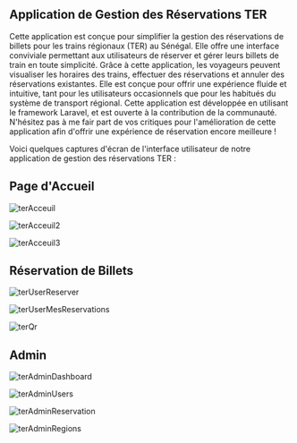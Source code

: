 ## Application de Gestion des Réservations TER

Cette application est conçue pour simplifier la gestion des réservations de billets pour les trains régionaux (TER) au Sénégal. Elle offre une interface conviviale permettant aux utilisateurs de réserver et gérer leurs billets de train en toute simplicité. Grâce à cette application, les voyageurs peuvent visualiser les horaires des trains, effectuer des réservations et annuler des réservations existantes. Elle est conçue pour offrir une expérience fluide et intuitive, tant pour les utilisateurs occasionnels que pour les habitués du système de transport régional. Cette application est développée en utilisant le framework Laravel, et est ouverte à la contribution de la communauté. N'hésitez pas à me fair part de vos critiques pour l'amélioration de cette application afin d'offrir une expérience de réservation encore meilleure !

Voici quelques captures d'écran de l'interface utilisateur de notre application de gestion des réservations TER :

## Page d'Accueil

![terAcceuil](https://github.com/divaarica/appTer/assets/151394040/43ace76e-0216-4393-88b9-ac534ef09c14)



![terAcceuil2](https://github.com/divaarica/appTer/assets/151394040/e791716b-402b-497c-bc86-6ad41d1bd691)



![terAcceuil3](https://github.com/divaarica/appTer/assets/151394040/086523c6-716b-4f2d-9128-28b9defe5719)



## Réservation de Billets 

![terUserReserver](https://github.com/divaarica/appTer/assets/151394040/3ce04a90-68c3-40c7-aa3c-370f0417d5eb)



![terUserMesReservations](https://github.com/divaarica/appTer/assets/151394040/bc2a31ab-73c6-43a5-8ec8-5b8774e39484)



![terQr](https://github.com/divaarica/appTer/assets/151394040/7e07539c-3516-4f1d-931c-46930b8dbe0d)


## Admin 
![terAdminDashboard](https://github.com/divaarica/appTer/assets/151394040/71b3cf94-0368-491c-bf34-5f31e80f895b)



![terAdminUsers](https://github.com/divaarica/appTer/assets/151394040/014b9e65-0a3f-4cde-aa48-a5bd3d48550b)



![terAdminReservation](https://github.com/divaarica/appTer/assets/151394040/0f4ba0aa-53df-424b-a1aa-f941cd7eb46e)



![terAdminRegions](https://github.com/divaarica/appTer/assets/151394040/a08cd4a5-a1c3-4309-bf95-77867d1d1906)


